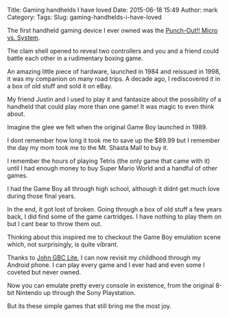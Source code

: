 Title: Gaming handhelds I have loved
Date: 2015-06-18 15:49
Author: mark
Category: 
Tags: 
Slug: gaming-handhelds-i-have-loved

The first handheld gaming device I ever owned was the [Punch-Out!! Micro vs. System](http://punchout.wikia.com/wiki/Punch-Out!!_(Micro_vs._System)).

The clam shell opened to reveal two controllers and you and a friend could battle each other in a rudimentary boxing game.

An amazing little piece of hardware, launched in 1984 and reissued in 1998, it was my companion on many road trips. A decade ago, I rediscovered it in a box of old stuff and sold it on eBay.

My friend Justin and I used to play it and fantasize about the possibility of a handheld that could play more than one game! It was magic to even think about.

Imagine the glee we felt when the original Game Boy launched in 1989.

I dont remember how long it took me to save up the $89.99 but I remember the day my mom took me to the Mt. Shasta Mall to buy it.

I remember the hours of playing Tetris (the only game that came with it) until I had enough money to buy Super Mario World and a handful of other games.

I had the Game Boy all through high school, although it didnt get much love during those final years.

In the end, it got lost of broken. Going through a box of old stuff a few years back, I did find some of the game cartridges. I have nothing to play them on but I cant bear to throw them out.

Thinking about this inspired me to checkout the Game Boy emulation scene which, not surprisingly, is quite vibrant.

Thanks to [John GBC Lite](https://play.google.com/store/apps/details?id=com.johnemulators.johngbclite&hl=en), I can now revisit my childhood through my Android phone. I can play every game and I ever had and even some I coveted but never owned.

Now you can emulate pretty every console in existence, from the original 8-bit Nintendo up through the Sony Playstation.

But its these simple games that still bring me the most joy.

